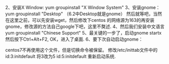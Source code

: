 2、安装X Window:
yum groupinstall "X Window System"
3、安装gnome：
yum groupinstall "Desktop"
（6.2中Desktop就是gnome）
然后就等吧，当然在这里之前，可以先安装wget，然后修改下centos
的网络源为163的再安装gnome，修改源的方法自己google下吧，这里不獒述.
4、然后我们安装中文语言
yum groupinstall "Chinese Support"
5、最关键的一步了，启动gnome
startx
然后按下Ctrl+Alt+F2, OK，进入了桌面.
6、要下次自动启动gnome：


centos7不再使用这个文件，但是切换命令被保留。
修改/etc/inittab文件中的
id:3:initdefault
将3改为5
id:5:initdefault
重新启动系统.




